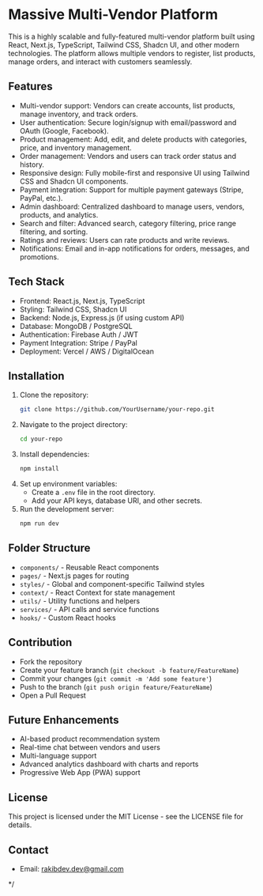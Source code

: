 # Massive Multi-Vendor Platform

This is a highly scalable and fully-featured multi-vendor platform built using React, Next.js, TypeScript, Tailwind CSS, Shadcn UI, and other modern technologies. 
The platform allows multiple vendors to register, list products, manage orders, and interact with customers seamlessly.

## Features
- Multi-vendor support: Vendors can create accounts, list products, manage inventory, and track orders.
- User authentication: Secure login/signup with email/password and OAuth (Google, Facebook).
- Product management: Add, edit, and delete products with categories, price, and inventory management.
- Order management: Vendors and users can track order status and history.
- Responsive design: Fully mobile-first and responsive UI using Tailwind CSS and Shadcn UI components.
- Payment integration: Support for multiple payment gateways (Stripe, PayPal, etc.).
- Admin dashboard: Centralized dashboard to manage users, vendors, products, and analytics.
- Search and filter: Advanced search, category filtering, price range filtering, and sorting.
- Ratings and reviews: Users can rate products and write reviews.
- Notifications: Email and in-app notifications for orders, messages, and promotions.

## Tech Stack
- Frontend: React.js, Next.js, TypeScript
- Styling: Tailwind CSS, Shadcn UI
- Backend: Node.js, Express.js (if using custom API)
- Database: MongoDB / PostgreSQL
- Authentication: Firebase Auth / JWT
- Payment Integration: Stripe / PayPal
- Deployment: Vercel / AWS / DigitalOcean

## Installation
1. Clone the repository:
   ```bash
   git clone https://github.com/YourUsername/your-repo.git
   ```
2. Navigate to the project directory:
   ```bash
   cd your-repo
   ```
3. Install dependencies:
   ```bash
   npm install
   ```
4. Set up environment variables:
   - Create a `.env` file in the root directory.
   - Add your API keys, database URI, and other secrets.
5. Run the development server:
   ```bash
   npm run dev
   ```

## Folder Structure
- `components/` - Reusable React components
- `pages/` - Next.js pages for routing
- `styles/` - Global and component-specific Tailwind styles
- `context/` - React Context for state management
- `utils/` - Utility functions and helpers
- `services/` - API calls and service functions
- `hooks/` - Custom React hooks

## Contribution
- Fork the repository
- Create your feature branch (`git checkout -b feature/FeatureName`)
- Commit your changes (`git commit -m 'Add some feature'`)
- Push to the branch (`git push origin feature/FeatureName`)
- Open a Pull Request

## Future Enhancements
- AI-based product recommendation system
- Real-time chat between vendors and users
- Multi-language support
- Advanced analytics dashboard with charts and reports
- Progressive Web App (PWA) support

## License
This project is licensed under the MIT License - see the LICENSE file for details.

## Contact
- Email: rakibdev.dev@gmail.com

*/

